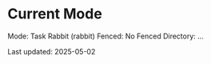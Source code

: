 # Current Mode

Mode: Task Rabbit (rabbit)
Fenced: No
Fenced Directory: ...

Last updated: 2025-05-02

